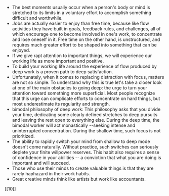 - The best moments usually occur when a person's body or mind is stretched to its limits in a voluntary effort to accomplish something difficult and worthwhile.
- Jobs are actually easier to enjoy than free time, because like flow activities they have built in goals, feedback rules, and challenges, all of which encourage one to become involved in one's work, to concentrate and lose oneself in it. Free time on the other hand, is unstructured, and requires much greater effort to be shaped into something that can be enjoyed.
- If we give rapt attention to important things, we will experience our working life as more important and positive.
- To build your working life around the experience of flow produced by deep work is a proven path to deep satisfaction.
- Unfortunately, when it comes to replacing distraction with focus, matters are not so simple. To understand why this is true let's take a closer look at one of the main obstacles to going deep: the urge to turn your attention toward something more superficial. Most people recognize that this urge can complicate efforts to concentrate on hard things, but most underestimate its regularity and strength.
- bimodal philosophy of deep work: This philosophy asks that you divide your time, dedicating some clearly defined stretches to deep pursuits and leaving the rest open to everything else. During the deep time, the bimodal worker will act monastically --seeking intense and uninterrupted concentration. During the shallow time, such focus is not prioritized.
- The ability to rapidly switch your mind from shallow to deep mode doesn't come naturally. Without practice, such switches can seriously deplete your finite willpower reserves. This habit also requires a sense of confidence in your abilities -- a conviction that what you are doing is important and will succeed.
- Those who use their minds to create valuable things is that they are rarely haphazard in their work habits.
- Great creative minds think like artists but work like accountants.


[[10]]